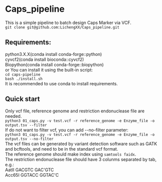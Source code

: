 # Caps_pipeline
This is a simple pipeline to batch design Caps Marker via VCF.\
`git clone git@github.com:LichengXX/Caps_pipeline.git`
## Requirements:
  python3.X.X(conda install conda-forge::python)\
	cyvcf2(conda install bioconda::cyvcf2)\
	Biopython(conda install conda-forge::biopython)\
 or You can install it using the built-in script:\
 `cd caps-pipeline`\
 `bash ./install.sh`\
 It is recommended to use conda to install requirements.

## Quick start
Only vcf file, reference genome and restriction endonuclease file are needed.\
`python3 01_caps.py -v test.vcf -r reference_genome -e Enzyme_file -o output.tsv --filter`\
If do not want to filter vcf, you can add --no-filter parameter:\
`python3 01_caps.py -v test.vcf -r reference_genome -e Enzyme_file -o output.tsv --no-filter`\
The vcf files can be generated by variant detection software such as GATK and bcftools, and need to be in the standard vcf format.\
The reference genome should make index using `samtools faidx`.\
The restriction endonuclease file should have 3 colunms separated by tab, e.g.:\
AatII	GACGTC	GAC'GTC\
Acc65I	GGTACC	GGTAC'C
